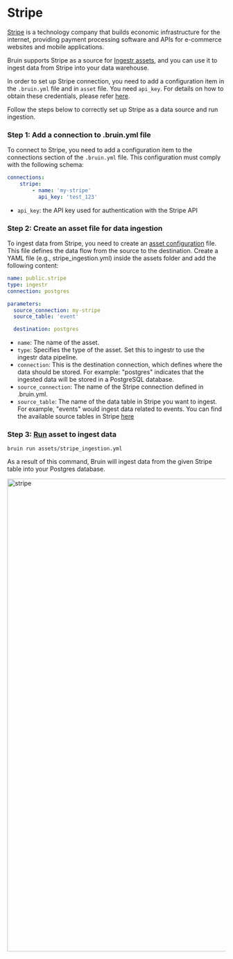 # Stripe
[Stripe](https://stripe.com/) is a technology company that builds economic infrastructure for the internet, providing payment processing software and APIs for e-commerce websites and mobile applications.

Bruin supports Stripe as a source for [Ingestr assets](/assets/ingestr), and you can use it to ingest data from Stripe into your data warehouse.

In order to set up Stripe connection, you need to add a configuration item in the `.bruin.yml` file and in `asset` file. You need `api_key`. For details on how to obtain these credentials, please refer [here](https://dlthub.com/docs/dlt-ecosystem/verified-sources/stripe#grab-credentials).

Follow the steps below to correctly set up Stripe as a data source and run ingestion.

### Step 1: Add a connection to .bruin.yml file

To connect to Stripe, you need to add a configuration item to the connections section of the `.bruin.yml` file. This configuration must comply with the following schema:

```yaml
connections:
    stripe:
        - name: 'my-stripe'
          api_key: 'test_123'
```
- `api_key`: the API key used for authentication with the Stripe API

### Step 2: Create an asset file for data ingestion

To ingest data from Stripe, you need to create an [asset configuration](/assets/ingestr#asset-structure) file. This file defines the data flow from the source to the destination. Create a YAML file (e.g., stripe_ingestion.yml) inside the assets folder and add the following content:

```yaml
name: public.stripe
type: ingestr
connection: postgres

parameters:
  source_connection: my-stripe
  source_table: 'event'

  destination: postgres
```

- `name`: The name of the asset.
- `type`: Specifies the type of the asset. Set this to ingestr to use the ingestr data pipeline.
- `connection`: This is the destination connection, which defines where the data should be stored. For example: "postgres" indicates that the ingested data will be stored in a PostgreSQL database.
- `source_connection`: The name of the Stripe connection defined in .bruin.yml.
- `source_table`: The name of the data table in Stripe you want to ingest. For example, "events" would ingest data related to events. You can find the available source tables in Stripe [here](https://bruin-data.github.io/ingestr/supported-sources/stripe.html#available-tables)


### Step 3: [Run](/commands/run) asset to ingest data
```     
bruin run assets/stripe_ingestion.yml
```
As a result of this command, Bruin will ingest data from the given Stripe table into your Postgres database.



<img width="1088" alt="stripe" src="https://github.com/user-attachments/assets/7133763d-91cb-4882-bb82-02617024b5dc">
